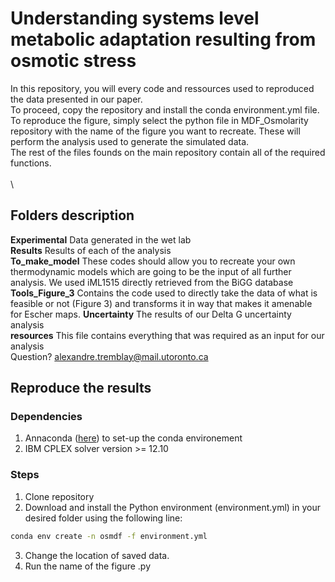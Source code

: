 # Understanding systems level metabolic adaptation resulting from osmotic stress
In this repository, you will every code and ressources used to reproduced the data presented in our paper.\
To proceed, copy the repository and install the conda environment.yml file.\
To reproduce the figure, simply select the python file in MDF_Osmolarity repository with the name of the figure you want to recreate. These will perform the analysis used to generate the simulated data.\
The rest of the files founds on the main repository contain all of the required functions.\
\
\
## Folders description
**Experimental** Data generated in the wet lab\
**Results** Results of each of the analysis\
**To_make_model** These codes should allow you to recreate your own thermodynamic models which are going to be the input of all further analysis. We used iML1515 directly retrieved from the BiGG database\
**Tools_Figure_3** Contains the code used to directly take the data of what is feasible or not (Figure 3) and transforms it in way that makes it amenable for Escher maps.
**Uncertainty** The results of our Delta G uncertainty analysis\
**resources** This file contains everything that was required as an input for our analysis\
Question? alexandre.tremblay@mail.utoronto.ca

## Reproduce the results
### Dependencies
1. Annaconda ([here](https://www.anaconda.com/)) to set-up the conda environement
2. IBM CPLEX solver version >= 12.10
### Steps
1. Clone repository
2. Download and install the Python environment (environment.yml) in your desired folder using the following line:
```sh
conda env create -n osmdf -f environment.yml
```
3. Change the location of saved data.
4. Run the name of the figure .py








